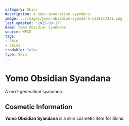 ```yaml
---
category: Skins
description: A next-generation syandana.
image: ../images/yomo-obsidian-syandana-c318e17221.png
last_updated: '2025-09-17'
name: Yomo Obsidian Syandana
source: WFCD
tags:
- Skin
- Skins
tradable: false
type: Skin
---
```


# Yomo Obsidian Syandana

A next-generation syandana.

## Cosmetic Information

**Yomo Obsidian Syandana** is a skin cosmetic item for Skins.


